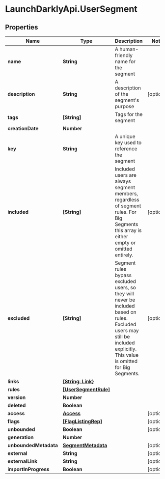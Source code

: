 # LaunchDarklyApi.UserSegment

## Properties

Name | Type | Description | Notes
------------ | ------------- | ------------- | -------------
**name** | **String** | A human-friendly name for the segment | 
**description** | **String** | A description of the segment&#39;s purpose | [optional] 
**tags** | **[String]** | Tags for the segment | 
**creationDate** | **Number** |  | 
**key** | **String** | A unique key used to reference the segment | 
**included** | **[String]** | Included users are always segment members, regardless of segment rules. For Big Segments this array is either empty or omitted entirely. | [optional] 
**excluded** | **[String]** | Segment rules bypass excluded users, so they will never be included based on rules. Excluded users may still be included explicitly. This value is omitted for Big Segments. | [optional] 
**links** | [**{String: Link}**](Link.md) |  | 
**rules** | [**[UserSegmentRule]**](UserSegmentRule.md) |  | 
**version** | **Number** |  | 
**deleted** | **Boolean** |  | 
**access** | [**Access**](Access.md) |  | [optional] 
**flags** | [**[FlagListingRep]**](FlagListingRep.md) |  | [optional] 
**unbounded** | **Boolean** |  | [optional] 
**generation** | **Number** |  | 
**unboundedMetadata** | [**SegmentMetadata**](SegmentMetadata.md) |  | [optional] 
**external** | **String** |  | [optional] 
**externalLink** | **String** |  | [optional] 
**importInProgress** | **Boolean** |  | [optional] 


